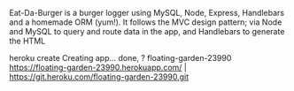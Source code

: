 Eat-Da-Burger is a burger logger using MySQL, Node, Express, Handlebars and a homemade ORM (yum!). It follows the MVC design pattern; via Node and MySQL to query and route data in the app, and Handlebars to generate the HTML

heroku create
Creating app... done, ? floating-garden-23990
https://floating-garden-23990.herokuapp.com/ | https://git.heroku.com/floating-garden-23990.git